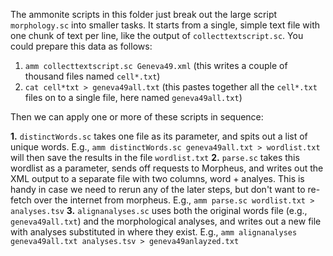 The ammonite scripts in this folder just break out the large script `morphology.sc` into smaller tasks.  It starts from a single, simple text file with one chunk of text per line, like the output of `collecttextscript.sc`.  You could prepare this data as follows:

1. `amm collecttextscript.sc Geneva49.xml` (this writes a couple of thousand files named `cell*.txt`)
2. `cat cell*txt > geneva49all.txt` (this pastes together all the `cell*.txt` files on to a single file, here named `geneva49all.txt`)


Then we can apply one or more of these scripts in sequence:

**1.** `distinctWords.sc` takes one file as its parameter, and spits out a list of unique words.  E.g., `amm distinctWords.sc geneva49all.txt > wordlist.txt` will then save the results in the file `wordlist.txt`
**2.**  `parse.sc` takes this wordlist as a parameter, sends off requests to Morpheus, and writes out the XML output to a separate file with two columns, word + analyes.  This is handy in case we need to rerun any of the later steps, but don't want to re-fetch over the internet from morpheus. E.g., `amm parse.sc wordlist.txt > analyses.tsv`
**3.** `alignanalyses.sc` uses both the original words file (e.g., `geneva49all.txt`) and the morphological analyses, and writes out a new file with analyses substituted in where they exist.  E.g., `amm alignanalyses geneva49all.txt analyses.tsv > geneva49anlayzed.txt`

